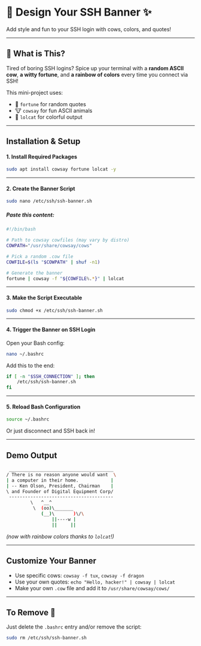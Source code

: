 # 🎨 Design Your SSH Banner ✨

Add style and fun to your SSH login with cows, colors, and quotes!

---

## 🐄 What is This?

Tired of boring SSH logins? Spice up your terminal with a **random ASCII cow**, **a witty fortune**, and **a rainbow of colors** every time you connect via SSH!

This mini-project uses:

* 🧠 `fortune` for random quotes
* 🐮 `cowsay` for fun ASCII animals
* 🌈 `lolcat` for colorful output

---

## Installation & Setup

#### 1. Install Required Packages

```bash
sudo apt install cowsay fortune lolcat -y
```

---

#### 2. Create the Banner Script

```bash
sudo nano /etc/ssh/ssh-banner.sh
```

##### Paste this content:

```bash
#!/bin/bash

# Path to cowsay cowfiles (may vary by distro)
COWPATH="/usr/share/cowsay/cows"

# Pick a random .cow file
COWFILE=$(ls "$COWPATH" | shuf -n1)

# Generate the banner
fortune | cowsay -f "${COWFILE%.*}" | lolcat
```

---

#### 3. Make the Script Executable

```bash
sudo chmod +x /etc/ssh/ssh-banner.sh
```

---

#### 4. Trigger the Banner on SSH Login

Open your Bash config:

```bash
nano ~/.bashrc
```

Add this to the end:

```bash
if [ -n "$SSH_CONNECTION" ]; then
    /etc/ssh/ssh-banner.sh
fi
```

---

#### 5. Reload Bash Configuration

```bash
source ~/.bashrc
```

Or just disconnect and SSH back in!

---

## Demo Output

```bash
 _______________________________________
/ There is no reason anyone would want  \
| a computer in their home.            |
| -- Ken Olson, President, Chairman    |
\ and Founder of Digital Equipment Corp/
 ---------------------------------------
         \   ^__^
          \  (oo)\_______
             (__)\       )\/\
                 ||----w |
                 ||     ||
```

*(now with rainbow colors thanks to `lolcat`!)*

---

## Customize Your Banner

* Use specific cows: `cowsay -f tux`, `cowsay -f dragon`
* Use your own quotes: `echo "Hello, hacker!" | cowsay | lolcat`
* Make your own `.cow` file and add it to `/usr/share/cowsay/cows/`

---

## To Remove 🧼

Just delete the `.bashrc` entry and/or remove the script:

```bash
sudo rm /etc/ssh/ssh-banner.sh
```